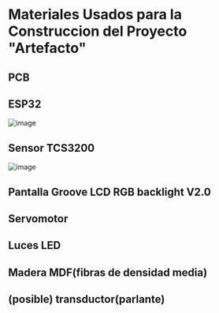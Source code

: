 # Materiales Usados para la Construccion del Proyecto "Artefacto"

## PCB

## ESP32

![image](https://github.com/LeoInDaHause/Basurainador/assets/145580263/8d771cdc-9d76-4ed5-8475-d609863049bc)

## Sensor TCS3200

![image](https://github.com/LeoInDaHause/Basurainador/assets/145580263/444c2f8c-91b3-449d-b46f-fc273f745a63)


## Pantalla Groove LCD RGB backlight V2.0

## Servomotor

## Luces LED

## Madera MDF(fibras de densidad media)

## (posible) transductor(parlante)
